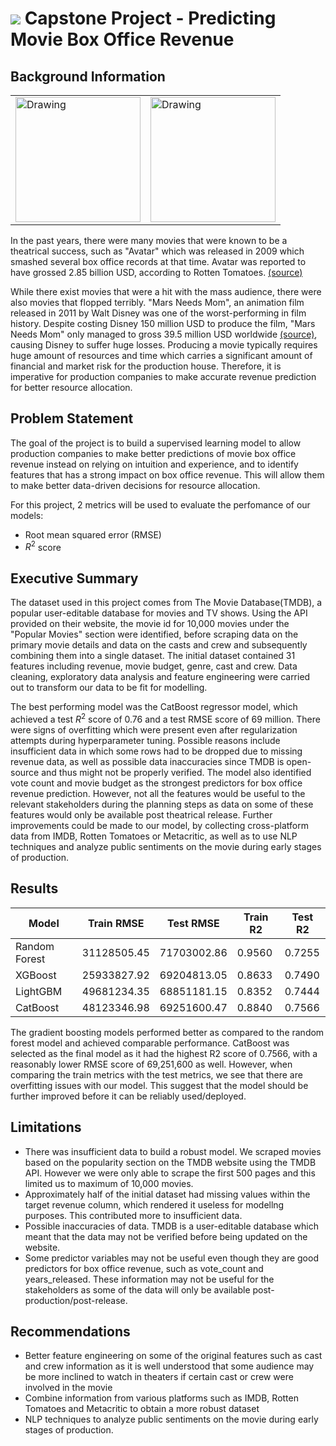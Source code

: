 # ![](https://ga-dash.s3.amazonaws.com/production/assets/logo-9f88ae6c9c3871690e33280fcf557f33.png) Capstone Project - Predicting Movie Box Office Revenue

## Background Information

<table><tr>
<td> <img src="../images/avatar.png" alt="Drawing" style="width: 200px;"/> </td>
<td> <img src="../images/mars-needs-mom.png" alt="Drawing" style="width: 200px;"/> </td>
</tr></table>

In the past years, there were many movies that were known to be a theatrical success, such as "Avatar" which was released in 2009 which smashed several box office records at that time. Avatar was reported to have grossed 2.85 billion USD, according to Rotten Tomatoes. [(source)](https://editorial.rottentomatoes.com/article/highest-grossing-movies-all-time/)

While there exist movies that were a hit with the mass audience, there were also movies that flopped terribly. "Mars Needs Mom", an animation film released in 2011 by Walt Disney was one of the worst-performing in film history. Despite costing Disney 150 million USD to produce the film, "Mars Needs Mom" only managed to gross 39.5 million USD worldwide [(source)](https://www.cbsnews.com/pictures/biggest-movie-flops-box-office-bombs/43/), causing Disney to suffer huge losses. Producing a movie typically requires huge amount of resources and time which carries a significant amount of financial and market risk for the production house. Therefore, it is imperative for production companies to make accurate revenue prediction for better resource allocation.

## Problem Statement

The goal of the project is to build a supervised learning model to allow production companies to make better predictions of movie box office revenue instead on relying on intuition and experience, and to identify features that has a strong impact on box office revenue. This will allow them to make better data-driven decisions for resource allocation.

For this project, 2 metrics will be used to evaluate the perfomance of our models:
- Root mean squared error (RMSE)
- $R^{2}$ score

## Executive Summary

The dataset used in this project comes from The Movie Database(TMDB), a popular user-editable database for movies and TV shows. Using the API provided on their website, the movie id for 10,000 movies under the "Popular Movies" section were identified, before scraping data on the primary movie details and data on the casts and crew and subsequently combining them into a single dataset. The initial dataset contained 31 features including revenue, movie budget, genre, cast and crew. Data cleaning, exploratory data analysis and feature engineering were carried out to transform our data to be fit for modelling.

The best performing model was the CatBoost regressor model, which achieved a test $R^{2}$ score of 0.76 and a test RMSE score of 69 million. There were signs of overfitting which were present even after regularization attempts during hyperparameter tuning. Possible reasons include insufficient data in which some rows had to be dropped due to missing revenue data, as well as possible data inaccuracies since TMDB is open-source and thus might not be properly verified. The model also identified vote count and movie budget as the strongest predictors for box office revenue prediction. However, not all the features would be useful to the relevant stakeholders during the planning steps as data on some of these features would only be available post theatrical release. Further improvements could be made to our model, by collecting cross-platform data from IMDB, Rotten Tomatoes or Metacritic, as well as to use NLP techniques and analyze public sentiments on the movie during early stages of production.

## Results

|Model|Train RMSE|Test RMSE|Train R2|Test R2
|---|---|---|---|---|
|Random Forest|31128505.45|71703002.86|0.9560|0.7255
|XGBoost|25933827.92|69204813.05|0.8633|0.7490
|LightGBM|49681234.35|68851181.15|0.8352|0.7444
|CatBoost|48123346.98|69251600.47|0.8840|0.7566

The gradient boosting models performed better as compared to the random forest model and achieved comparable performance. CatBoost was selected as the final model as it had the highest R2 score of 0.7566, with a reasonably lower RMSE score of 69,251,600 as well. However, when comparing the train metrics with the test metrics, we see that there are overfitting issues with our model. This suggest that the model should be further improved before it can be reliably used/deployed.

## Limitations

- There was insufficient data to build a robust model. We scraped movies based on the popularity section on the TMDB website using the TMDB API. However we were only able to scrape the first 500 pages and this limited us to maximum of 10,000 movies.
- Approximately half of the initial dataset had missing values within the target revenue column, which rendered it useless for modellng purposes. This contributed more to insufficient data.
- Possible inaccuracies of data. TMDB is a user-editable database which meant that the data may not be verified before being updated on the website.
- Some predictor variables may not be useful even though they are good predictors for box office revenue, such as vote_count and years_released. These information may not be useful for the stakeholders as some of the data will only be available post-production/post-release.

## Recommendations

- Better feature engineering on some of the original features such as cast and crew information as it is well understood that some audience may be more inclined to watch in theaters if certain cast or crew were involved in the movie
- Combine information from various platforms such as IMDB, Rotten Tomatoes and Metacritic to obtain a more robust dataset
- NLP techniques to analyze public sentiments on the movie during early stages of production.